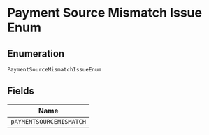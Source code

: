 
# Payment Source Mismatch Issue Enum

## Enumeration

`PaymentSourceMismatchIssueEnum`

## Fields

| Name |
|  --- |
| `pAYMENTSOURCEMISMATCH` |

